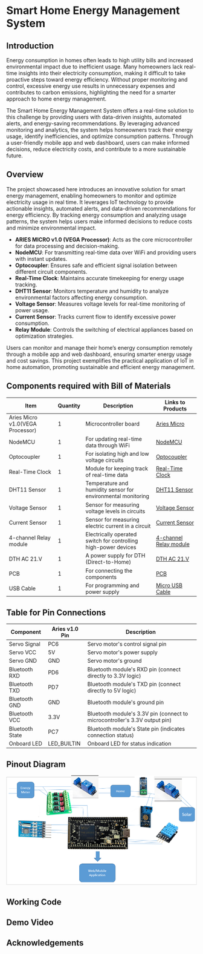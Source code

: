 # Smart Home Energy Management System
## Introduction
Energy consumption in homes often leads to high utility bills and increased environmental impact due to inefficient usage. Many homeowners lack real-time insights into their electricity consumption, making it difficult to take proactive steps toward energy efficiency. Without proper monitoring and control, excessive energy use results in unnecessary expenses and contributes to carbon emissions, highlighting the need for a smarter approach to home energy management.

The Smart Home Energy Management System offers a real-time solution to this challenge by providing users with data-driven insights, automated alerts, and energy-saving recommendations. By leveraging advanced monitoring and analytics, the system helps homeowners track their energy usage, identify inefficiencies, and optimize consumption patterns. Through a user-friendly mobile app and web dashboard, users can make informed decisions, reduce electricity costs, and contribute to a more sustainable future.
## Overview
The project showcased here introduces an innovative solution for smart energy management, enabling homeowners to monitor and optimize electricity usage in real time. It leverages IoT technology to provide actionable insights, automated alerts, and data-driven recommendations for energy efficiency. By tracking energy consumption and analyzing usage patterns, the system helps users make informed decisions to reduce costs and minimize environmental impact.

- **ARIES MICRO v1.0 (VEGA Processor)**: Acts as the core microcontroller for data processing and decision-making.
- **NodeMCU**:  For transmitting real-time data over WiFi and providing users with instant updates.
- **Optocoupler**: Ensures safe and efficient signal isolation between different circuit components.
- **Real-Time Clock**: Maintains accurate timekeeping for energy usage tracking.
- **DHT11 Sensor**: Monitors temperature and humidity to analyze environmental factors affecting energy consumption.
- **Voltage Sensor**: Measures voltage levels for real-time monitoring of power usage.
- **Current Sensor**: Tracks current flow to identify excessive power consumption.
- **Relay Module**: Controls the switching of electrical appliances based on optimization strategies.

Users can monitor and manage their home’s energy consumption remotely through a mobile app and web dashboard, ensuring smarter energy usage and cost savings. This project exemplifies the practical application of IoT in home automation, promoting sustainable and efficient energy management.
## Components required with Bill of Materials
| Item                   | Quantity | Description                                                   | Links to Products                                      |
|------------------------|----------|---------------------------------------------------------------|---------------------------------------------------|
| Aries Micro v1.0(VEGA Processor)  | 1        | Microcontroller board                                        | [Aries Micro](https://robu.in/product/aries-micro-v1-0-devlopment-board/)           |
| NodeMCU  | 1        | For updating real-time data through WiFi  | [NodeMCU](https://robu.in/product/nodemcu-esp8266-v3-lua-ch340-wifi-dev-board/)        |
| Optocoupler            | 1        | For isolating high and low voltage circuits| [Optocoupler](https://robu.in/product/mct2em-optocoupler-phototransistor-ic-dip-6-package/)       |
| Real-Time Clock        | 1        | Module for keeping track of real-time data| [Real-Time Clock](https://robu.in/product/ds1302-real-time-clock-rtc-module-without-battery/)        |
| DHT11 Sensor| 1| Temperature and humidity sensor for environmental monitoring| [DHT11 Sensor](https://robu.in/product/dht11-temperature-and-humidity-sensor-module-with-led/)|
| Voltage Sensor           | 1|    Sensor for measuring voltage levels in circuits   | [Voltage Sensor](https://robu.in/product/ac-voltage-sensor-module-zmpt101b-single-phase/)       |
| Current Sensor         | 1|  Sensor for measuring electric current in a circuit| [Current Sensor](https://robu.in/product/5a-range-current-sensor-module-acs712/)        |
| 4-channel Relay module           | 1        | Electrically operated switch for controlling high-power devices    | [ 4-channel Relay module ](https://robu.in/product/4-channel-relay-module-5v-high-and-low-level-trigger-relay-module/)        |
| DTH AC 21.V       | 1        | A power supply for DTH (Direct-to-Home)   | [DTH AC 21.V]( https://amzn.in/d/dBb4ZcJ )           |
| PCB          | 1        | For connecting the components  | [PCB](https://robu.in/product/12-x-18-cm-universal-pcb-prototype-board-single-sided-2-54mm-hole-pitch/)         |
| USB Cable  | 1        | For programming and power supply                             | [Micro USB Cable](https://amzn.in/d/1Sg2bNx)        |
## Table for Pin Connections
| Component            | Aries v1.0 Pin | Description                                             |
|----------------------|-----------------------|---------------------------------------------------------|
| Servo Signal         | PC6                   | Servo motor's control signal pin                        |
| Servo VCC            | 5V                    | Servo motor's power supply                              |
| Servo GND            | GND                   | Servo motor's ground                                    |
| Bluetooth RXD        | PD6                   | Bluetooth module's RXD pin (connect directly to 3.3V logic) |
| Bluetooth TXD        | PD7                   | Bluetooth module's TXD pin (connect directly to 5V logic) |
| Bluetooth GND        | GND                   | Bluetooth module's ground pin                           |
| Bluetooth VCC        | 3.3V                  | Bluetooth module's 3.3V pin (connect to microcontroller's 3.3V output pin) |
| Bluetooth State      | PC7                   | Bluetooth module's State pin (indicates connection status) |
| Onboard LED          | LED_BUILTIN           | Onboard LED for status indication                       |

## Pinout Diagram
![image](https://github.com/vls-midhuna/Smart-Home-Energy-Management-System/blob/84fc8145ec4254cac4d6af616fad86aebcbe9dd6/Pinout.png)
## Working Code
## Demo Video
## Acknowledgements






